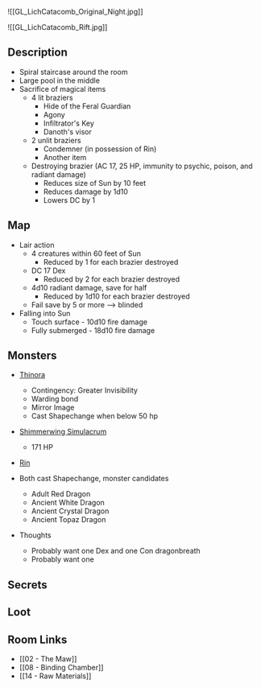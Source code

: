![[GL_LichCatacomb_Original_Night.jpg]]

![[GL_LichCatacomb_Rift.jpg]]
## Description

* Spiral staircase around the room
* Large pool in the middle
* Sacrifice of magical items
	* 4 lit braziers
		* Hide of the Feral Guardian
		* Agony
		* Infiltrator's Key
		* Danoth's visor
	* 2 unlit braziers
		* Condemner (in possession of Rin)
		* Another item
	* Destroying brazier (AC 17, 25 HP, immunity to psychic, poison, and radiant damage)
		* Reduces size of Sun by 10 feet
		* Reduces damage by 1d10
		* Lowers DC by 1

## Map

* Lair action
	* 4 creatures within 60 feet of Sun
		* Reduced by 1 for each brazier destroyed
	* DC 17 Dex
		* Reduced by 2 for each brazier destroyed
	* 4d10 radiant damage, save for half
		* Reduced by 1d10 for each brazier destroyed
	* Fail save by 5 or more --> blinded
* Falling into Sun
	* Touch surface - 10d10 fire damage
	* Fully submerged - 18d10 fire damage
## Monsters

* [Thinora](https://www.dndbeyond.com/monsters/3838148-lady-thinora-va-del-archmage-of-antiquity)
	* Contingency: Greater Invisibility
	* Warding bond
	* Mirror Image
	* Cast Shapechange when below 50 hp
* [Shimmerwing Simulacrum](https://www.dndbeyond.com/monsters/16772-adult-silver-dragon)
	* 171 HP
* [Rin](https://www.dndbeyond.com/monsters/4423157-rin-monisk)




* Both cast Shapechange, monster candidates
	* Adult Red Dragon
	* Ancient White Dragon
	* Ancient Crystal Dragon
	* Ancient Topaz Dragon
* Thoughts
	* Probably want one Dex and one Con dragonbreath
	* Probably want one 

## Secrets

## Loot

## Room Links

*  [[02 - The Maw]]
*  [[08 - Binding Chamber]]
*  [[14 - Raw Materials]]
